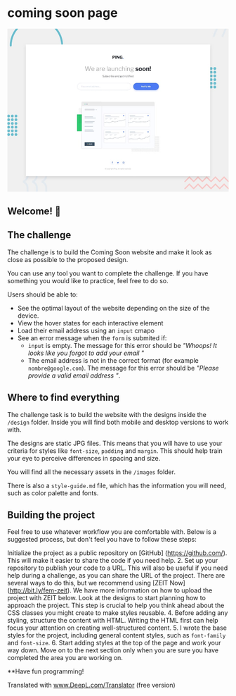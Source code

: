 # coming soon page

![Challenge design preview](./design/desktop-preview.jpg)

## Welcome! 👋

## The challenge

The challenge is to build the Coming Soon website and make it look as close as possible to the proposed design.

You can use any tool you want to complete the challenge. If you have something you would like to practice, feel free to do so.

Users should be able to:

- See the optimal layout of the website depending on the size of the device.
- View the hover states for each interactive element
- Load their email address using an `input` cmapo
- See an error message when the `form` is submited if:
	- `input` is empty. The message for this error should be *"Whoops! It looks like you forgot to add your email "*
	- The email address is not in the correct format (for example `nombre@google.com`). The message for this error should be *"Please provide a valid email address "*.

## Where to find everything

The challenge task is to build the website with the designs inside the `/design` folder. Inside you will find both mobile and desktop versions to work with.

The designs are static JPG files. This means that you will have to use your criteria for styles like `font-size`, `padding` and `margin`. This should help train your eye to perceive differences in spacing and size.

You will find all the necessary assets in the `/images` folder.

There is also a `style-guide.md` file, which has the information you will need, such as color palette and fonts.

## Building the project

Feel free to use whatever workflow you are comfortable with. Below is a suggested process, but don't feel you have to follow these steps:

Initialize the project as a public repository on [GitHub] (https://github.com/). This will make it easier to share the code if you need help.
2. Set up your repository to publish your code to a URL. This will also be useful if you need help during a challenge, as you can share the URL of the project. There are several ways to do this, but we recommend using [ZEIT Now] (http://bit.ly/fem-zeit). We have more information on how to upload the project with ZEIT below.
Look at the designs to start planning how to approach the project. This step is crucial to help you think ahead about the CSS classes you might create to make styles reusable.
4. Before adding any styling, structure the content with HTML. Writing the HTML first can help focus your attention on creating well-structured content.
5. I wrote the base styles for the project, including general content styles, such as `font-family` and `font-size`.
6. Start adding styles at the top of the page and work your way down. Move on to the next section only when you are sure you have completed the area you are working on.

**Have fun programming!


Translated with www.DeepL.com/Translator (free version)